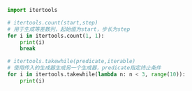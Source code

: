
<BlogInfo title="6.itertools中的生成器函数" author="白日梦想猿" pv=0 read_times=0 pre_cost_time=0分14秒 category="可迭代对象_迭代器和生成器" tag_list="['可迭代对象_迭代器和生成器']" create_time="2022.04.17 09:38:36" update_time="2022.04.17 10:01:20" />

```python
import itertools

# itertools.count(start,step)
# 用于生成等差数列，起始值为start，步长为step
for i in itertools.count(1, 1):
    print(i)
    break

# itertools.takewhile(predicate,iterable)
# 使用传入的生成器生成另一个生成器，predicate指定终止条件
for i in itertools.takewhile(lambda n: n < 3, range(10)):
    print(i)

```
